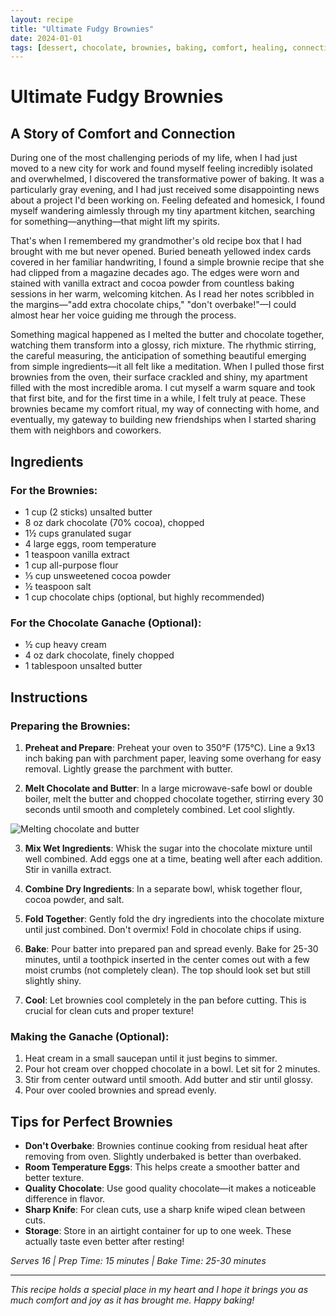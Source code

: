 ```yaml
---
layout: recipe
title: "Ultimate Fudgy Brownies"
date: 2024-01-01
tags: [dessert, chocolate, brownies, baking, comfort, healing, connection, family, tradition]
---
```


# Ultimate Fudgy Brownies

## A Story of Comfort and Connection

During one of the most challenging periods of my life, when I had just moved to a new city for work and found myself feeling incredibly isolated and overwhelmed, I discovered the transformative power of baking. It was a particularly gray evening, and I had just received some disappointing news about a project I'd been working on. Feeling defeated and homesick, I found myself wandering aimlessly through my tiny apartment kitchen, searching for something—anything—that might lift my spirits.

That's when I remembered my grandmother's old recipe box that I had brought with me but never opened. Buried beneath yellowed index cards covered in her familiar handwriting, I found a simple brownie recipe that she had clipped from a magazine decades ago. The edges were worn and stained with vanilla extract and cocoa powder from countless baking sessions in her warm, welcoming kitchen. As I read her notes scribbled in the margins—"add extra chocolate chips," "don't overbake!"—I could almost hear her voice guiding me through the process.

Something magical happened as I melted the butter and chocolate together, watching them transform into a glossy, rich mixture. The rhythmic stirring, the careful measuring, the anticipation of something beautiful emerging from simple ingredients—it all felt like a meditation. When I pulled those first brownies from the oven, their surface crackled and shiny, my apartment filled with the most incredible aroma. I cut myself a warm square and took that first bite, and for the first time in a while, I felt truly at peace. These brownies became my comfort ritual, my way of connecting with home, and eventually, my gateway to building new friendships when I started sharing them with neighbors and coworkers.

## Ingredients

### For the Brownies:
- 1 cup (2 sticks) unsalted butter
- 8 oz dark chocolate (70% cocoa), chopped
- 1½ cups granulated sugar
- 4 large eggs, room temperature
- 1 teaspoon vanilla extract
- 1 cup all-purpose flour
- ⅓ cup unsweetened cocoa powder
- ½ teaspoon salt
- 1 cup chocolate chips (optional, but highly recommended)

### For the Chocolate Ganache (Optional):
- ½ cup heavy cream
- 4 oz dark chocolate, finely chopped
- 1 tablespoon unsalted butter

## Instructions

### Preparing the Brownies:

1. **Preheat and Prepare**: Preheat your oven to 350°F (175°C). Line a 9x13 inch baking pan with parchment paper, leaving some overhang for easy removal. Lightly grease the parchment with butter.

2. **Melt Chocolate and Butter**: In a large microwave-safe bowl or double boiler, melt the butter and chopped chocolate together, stirring every 30 seconds until smooth and completely combined. Let cool slightly.

<div class="recipe-step-image">
<img src="{{ '/images/2024/01/01/fudgy-brownies/step-2.svg' | relative_url }}" alt="Melting chocolate and butter" class="img-fluid">
</div>

3. **Mix Wet Ingredients**: Whisk the sugar into the chocolate mixture until well combined. Add eggs one at a time, beating well after each addition. Stir in vanilla extract.

4. **Combine Dry Ingredients**: In a separate bowl, whisk together flour, cocoa powder, and salt.

5. **Fold Together**: Gently fold the dry ingredients into the chocolate mixture until just combined. Don't overmix! Fold in chocolate chips if using.

6. **Bake**: Pour batter into prepared pan and spread evenly. Bake for 25-30 minutes, until a toothpick inserted in the center comes out with a few moist crumbs (not completely clean). The top should look set but still slightly shiny.

7. **Cool**: Let brownies cool completely in the pan before cutting. This is crucial for clean cuts and proper texture!

### Making the Ganache (Optional):

1. Heat cream in a small saucepan until it just begins to simmer.
2. Pour hot cream over chopped chocolate in a bowl. Let sit for 2 minutes.
3. Stir from center outward until smooth. Add butter and stir until glossy.
4. Pour over cooled brownies and spread evenly.

## Tips for Perfect Brownies

- **Don't Overbake**: Brownies continue cooking from residual heat after removing from oven. Slightly underbaked is better than overbaked.
- **Room Temperature Eggs**: This helps create a smoother batter and better texture.
- **Quality Chocolate**: Use good quality chocolate—it makes a noticeable difference in flavor.
- **Sharp Knife**: For clean cuts, use a sharp knife wiped clean between cuts.
- **Storage**: Store in an airtight container for up to one week. These actually taste even better after resting!

*Serves 16 | Prep Time: 15 minutes | Bake Time: 25-30 minutes*

---

*This recipe holds a special place in my heart and I hope it brings you as much comfort and joy as it has brought me. Happy baking!*